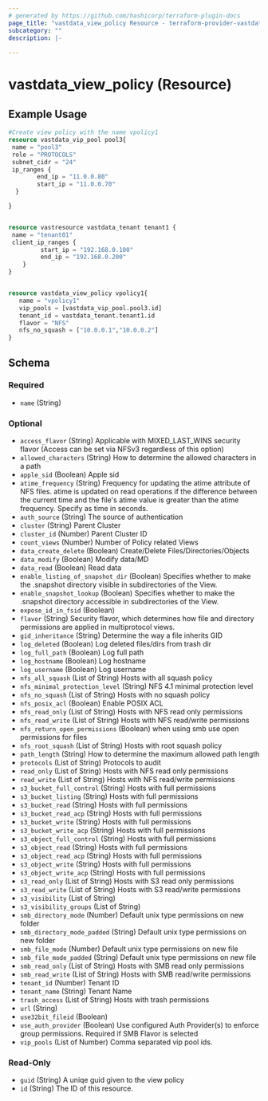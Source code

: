```yaml
---
# generated by https://github.com/hashicorp/terraform-plugin-docs
page_title: "vastdata_view_policy Resource - terraform-provider-vastdata"
subcategory: ""
description: |-
  
---
```


# vastdata_view_policy (Resource)



## Example Usage

```terraform
#Create view policy with the name vpolicy1 
resource vastdata_vip_pool pool3{
 name = "pool3"
 role = "PROTOCOLS"
 subnet_cidr = "24"
 ip_ranges {
        end_ip = "11.0.0.80"
        start_ip = "11.0.0.70"
  }

}


resource vastresource vastdata_tenant tenant1 {
 name = "tenant01"
 client_ip_ranges {
         start_ip = "192.168.0.100"
         end_ip = "192.168.0.200"
    }
}


resource vastdata_view_policy vpolicy1{
   name = "vpolicy1"
   vip_pools = [vastdata_vip_pool.pool3.id]
   tenant_id = vastdata_tenant.tenant1.id
   flavor = "NFS"
   nfs_no_squash = ["10.0.0.1","10.0.0.2"]
}
```

<!-- schema generated by tfplugindocs -->
## Schema

### Required

- `name` (String)

### Optional

- `access_flavor` (String) Applicable with MIXED_LAST_WINS security flavor (Access can be set via NFSv3 regardless of this option)
- `allowed_characters` (String) How to determine the allowed characters in a path
- `apple_sid` (Boolean) Apple sid
- `atime_frequency` (String) Frequency for updating the atime attribute of NFS files. atime is updated on read operations if the difference between the current time and the file's atime value is greater than the atime frequency. Specify as time in seconds.
- `auth_source` (String) The source of authentication
- `cluster` (String) Parent Cluster
- `cluster_id` (Number) Parent Cluster ID
- `count_views` (Number) Number of Policy related Views
- `data_create_delete` (Boolean) Create/Delete Files/Directories/Objects
- `data_modify` (Boolean) Modify data/MD
- `data_read` (Boolean) Read data
- `enable_listing_of_snapshot_dir` (Boolean) Specifies whether to make the .snapshot directory visible in subdirectories of the View.
- `enable_snapshot_lookup` (Boolean) Specifies whether to make the .snapshot directory accessible in subdirectories of the View.
- `expose_id_in_fsid` (Boolean)
- `flavor` (String) Security flavor, which determines how file and directory permissions are applied in multiprotocol views.
- `gid_inheritance` (String) Determine the way a file inherits GID
- `log_deleted` (Boolean) Log deleted files/dirs from trash dir
- `log_full_path` (Boolean) Log full path
- `log_hostname` (Boolean) Log hostname
- `log_username` (Boolean) Log username
- `nfs_all_squash` (List of String) Hosts with all squash policy
- `nfs_minimal_protection_level` (String) NFS 4.1 minimal protection level
- `nfs_no_squash` (List of String) Hosts with no squash policy
- `nfs_posix_acl` (Boolean) Enable POSIX ACL
- `nfs_read_only` (List of String) Hosts with NFS read only permissions
- `nfs_read_write` (List of String) Hosts with NFS read/write permissions
- `nfs_return_open_permissions` (Boolean) when using smb use open permissions for files
- `nfs_root_squash` (List of String) Hosts with root squash policy
- `path_length` (String) How to determine the maximum allowed path length
- `protocols` (List of String) Protocols to audit
- `read_only` (List of String) Hosts with NFS read only permissions
- `read_write` (List of String) Hosts with NFS read/write permissions
- `s3_bucket_full_control` (String) Hosts with full permissions
- `s3_bucket_listing` (String) Hosts with full permissions
- `s3_bucket_read` (String) Hosts with full permissions
- `s3_bucket_read_acp` (String) Hosts with full permissions
- `s3_bucket_write` (String) Hosts with full permissions
- `s3_bucket_write_acp` (String) Hosts with full permissions
- `s3_object_full_control` (String) Hosts with full permissions
- `s3_object_read` (String) Hosts with full permissions
- `s3_object_read_acp` (String) Hosts with full permissions
- `s3_object_write` (String) Hosts with full permissions
- `s3_object_write_acp` (String) Hosts with full permissions
- `s3_read_only` (List of String) Hosts with S3 read only permissions
- `s3_read_write` (List of String) Hosts with S3 read/write permissions
- `s3_visibility` (List of String)
- `s3_visibility_groups` (List of String)
- `smb_directory_mode` (Number) Default unix type permissions on new folder
- `smb_directory_mode_padded` (String) Default unix type permissions on new folder
- `smb_file_mode` (Number) Default unix type permissions on new file
- `smb_file_mode_padded` (String) Default unix type permissions on new file
- `smb_read_only` (List of String) Hosts with SMB read only permissions
- `smb_read_write` (List of String) Hosts with SMB read/write permissions
- `tenant_id` (Number) Tenant ID
- `tenant_name` (String) Tenant Name
- `trash_access` (List of String) Hosts with trash permissions
- `url` (String)
- `use32bit_fileid` (Boolean)
- `use_auth_provider` (Boolean) Use configured Auth Provider(s) to enforce group permissions. Required if SMB Flavor is selected
- `vip_pools` (List of Number) Comma separated vip pool ids.

### Read-Only

- `guid` (String) A uniqe guid given to the view policy
- `id` (String) The ID of this resource.
